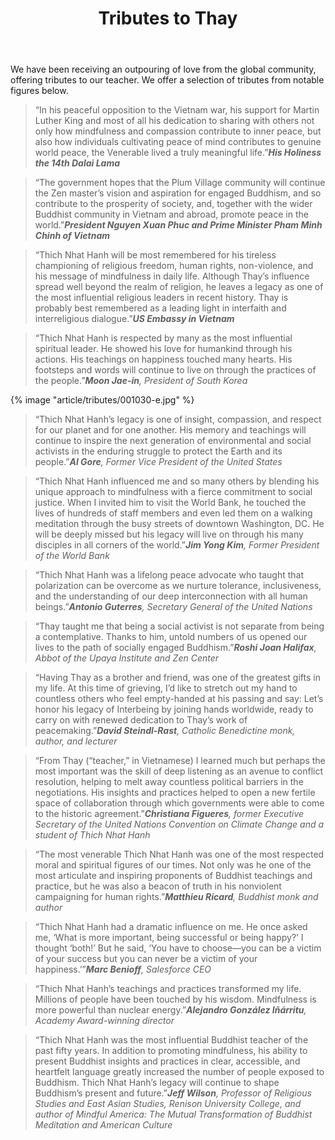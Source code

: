 ﻿---
title: Tributes to Thay
# author: Notable
---

<p class="editors-preface">We have been receiving an outpouring of love from the global community, offering tributes to our teacher. We offer a selection of tributes from notable figures below.</p>

> “In his peaceful opposition to the Vietnam war, his support for Martin Luther King and most of all his dedication to sharing with others not only how mindfulness and compassion contribute to inner peace, but also how individuals cultivating peace of mind contributes to genuine world peace, the Venerable lived a truly meaningful life.”<cite><b>His Holiness the 14th Dalai Lama</b></cite>

> “The government hopes that the Plum Village community will continue the Zen master’s vision and aspiration for engaged Buddhism, and so contribute to the prosperity of society, and, together with the wider Buddhist community in Vietnam and abroad, promote peace in the world.”<cite><b>President Nguyen Xuan Phuc and Prime Minister Pham Minh Chinh of Vietnam</b></cite>

> “Thich Nhat Hanh will be most remembered for his tireless championing of religious freedom, human rights, non-violence, and his message of mindfulness in daily life.  Although Thay’s influence spread well beyond the realm of religion, he leaves a legacy as one of the most influential religious leaders in recent history.  Thay is probably best remembered as a leading light in interfaith and interreligious dialogue.”<cite><b>US Embassy in Vietnam</b></cite>

> “Thich Nhat Hanh is respected by many as the most influential spiritual leader. He showed his love for humankind through his actions. His teachings on happiness touched many hearts. His footsteps and words will continue to live on through the practices of the people.”<cite><b>Moon Jae-in</b>, President of South Korea</cite>

{% image "article/tributes/001030-e.jpg" %}

> “Thich Nhat Hanh’s legacy is one of insight, compassion, and respect for our planet and for one another. His memory and teachings will continue to inspire the next generation of environmental and social activists in the enduring struggle to protect the Earth and its people.”<cite><b>Al Gore</b>, Former Vice President of the United States</cite>

> “Thich Nhat Hanh influenced me and so many others by blending his unique approach to mindfulness with a fierce commitment to social justice. When I invited him to visit the World Bank, he touched the lives of hundreds of staff members and even led them on a walking meditation through the busy streets of downtown Washington, DC.  He will be deeply missed but his legacy will live on through his many disciples in all corners of the world.”<cite><b>Jim Yong Kim</b>, Former President of the World Bank</cite>

> “Thich Nhat Hanh was a lifelong peace advocate who taught that polarization can be overcome as we nurture tolerance, inclusiveness, and the understanding of our deep interconnection with all human beings.”<cite><b>Antonio Guterres</b>, Secretary General of the United Nations</cite>

> “Thay taught me that being a social activist is not separate from being a contemplative. Thanks to him, untold numbers of us opened our lives to the path of socially engaged Buddhism.”<cite><b>Roshi Joan Halifax</b>, Abbot of the Upaya Institute and Zen Center</cite>

> “Having Thay as a brother and friend, was one of the greatest gifts in my life. At this time of grieving, I’d like to stretch out my hand to countless others who feel empty-handed at his passing and say: Let’s honor his legacy of Interbeing by joining hands worldwide, ready to carry on with renewed dedication to Thay’s work of peacemaking.”<cite><b>David Steindl-Rast</b>, Catholic Benedictine monk, author, and lecturer</cite>

> “From Thay (“teacher,” in Vietnamese) I learned much but perhaps the most important was the skill of deep listening as an avenue to conflict resolution, helping to melt away countless political barriers in the negotiations. His insights and practices helped to open a new fertile space of collaboration through which governments were able to come to the historic agreement.”<cite><b>Christiana Figueres</b>, former Executive Secretary of the United Nations Convention on Climate Change and a student of Thich Nhat Hanh</cite>

> “The most venerable Thich Nhat Hanh was one of the most respected moral and spiritual figures of our times. Not only was he one of the most articulate and inspiring proponents of Buddhist teachings and practice, but he was also a beacon of truth in his nonviolent campaigning for human rights.”<cite><b>Matthieu Ricard</b>, Buddhist monk and author</cite>

> “Thich Nhat Hanh had a dramatic influence on me. He once asked me, ‘What is more important, being successful or being happy?’ I thought ‘both!’ But he said, ‘You have to choose—you can be a victim of your success but you can never be a victim of your happiness.’”<cite><b>Marc Benioff</b>, Salesforce CEO</cite>

> “Thich Nhat Hanh’s teachings and practices transformed my life. Millions of people have been touched by his wisdom. Mindfulness is more powerful than nuclear energy.”<cite><b>Alejandro González Iñárritu</b>, Academy Award-winning director</cite>

> “Thich Nhat Hanh was the most influential Buddhist teacher of the past fifty years. In addition to promoting mindfulness, his ability to present Buddhist insights and practices in clear, accessible, and heartfelt language greatly increased the number of people exposed to Buddhism. Thich Nhat Hanh’s legacy will continue to shape Buddhism’s present and future.”<cite><b>Jeff Wilson</b>, Professor of Religious Studies and East Asian Studies, Renison University College, and author of Mindful America: The Mutual Transformation of Buddhist Meditation and American Culture</cite>
